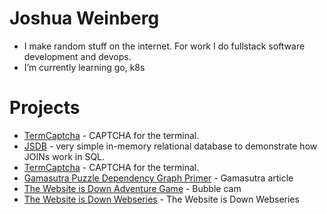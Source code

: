 # Joshua Weinberg

- I make random stuff on the internet. For work I do fullstack software development and devops.
- I’m currently learning go, k8s

# Projects

- [TermCaptcha](https://github.com/weinberg/termcaptcha) - CAPTCHA for the terminal.
- [JSDB](https://github.com/weinberg/jsdb) - very simple in-memory relational database to demonstrate how JOINs work in SQL.
- [TermCaptcha](https://github.com/weinberg/termcaptcha) - CAPTCHA for the terminal.
- [Gamasutra Puzzle Dependency Graph Primer](https://www.gamedeveloper.com/design/puzzle-dependency-graph-primer) - Gamasutra article
- [The Website is Down Adventure Game](https://forums.tigsource.com/index.php?topic=69545.0) - Bubble cam
- [The Website is Down Webseries](http://thewebsiteisdown.com) - The Website is Down Webseries


